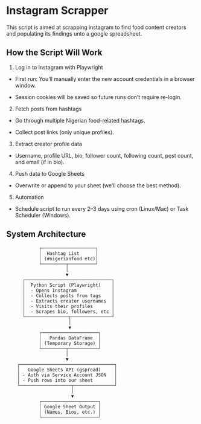# Instagram Scrapper
 This script is aimed at scrapping instagram to find food content creators and populating its findings unto a google spreadsheet.


## How the Script Will Work
1. Log in to Instagram with Playwright

- First run: You’ll manually enter the new account credentials in a browser window.

- Session cookies will be saved so future runs don’t require re-login.

2. Fetch posts from hashtags

- Go through multiple Nigerian food-related hashtags.

- Collect post links (only unique profiles).

3. Extract creator profile data

- Username, profile URL, bio, follower count, following count, post count, and email (if in bio).

4. Push data to Google Sheets

- Overwrite or append to your sheet (we’ll choose the best method).

5. Automation

- Schedule script to run every 2–3 days using cron (Linux/Mac) or Task Scheduler (Windows).


## System Architecture
                ┌────────────────────┐
                │  Hashtag List      │
                │ (#nigerianfood etc)│
                └─────────┬──────────┘
                          │
                          ▼
          ┌────────────────────────────────┐
          │  Python Script (Playwright)    │
          │  - Opens Instagram             │
          │  - Collects posts from tags    │
          │  - Extracts creator usernames  │
          │  - Visits their profiles       │
          │  - Scrapes bio, followers, etc │
          └────────────────┬───────────────┘
                           │
                           ▼
                ┌─────────────────────┐
                │   Pandas DataFrame  │
                │ (Temporary Storage) │
                └─────────┬───────────┘
                          │
                          ▼
        ┌───────────────────────────────────┐
        │   Google Sheets API (gspread)     │
        │ - Auth via Service Account JSON   │
        │ - Push rows into our sheet        │
        └───────────────────┬───────────────┘
                            │
                            ▼
                ┌─────────────────────┐
                │ Google Sheet Output │
                │ (Names, Bios, etc.) │
                └─────────────────────┘

